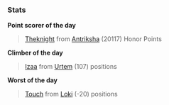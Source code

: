 

### Stats

**Point scorer of the day**
>[Theknight](/#/character/Antriksha/135676) from [Antriksha](/#/ranking/Antriksha)  (20117) Honor Points


**Climber of the day**
>[Izaa](/#/character/Urtem/1692891) from [Urtem](/#/ranking/Urtem)  (107) positions


**Worst of the day**
>[Touch](/#/character/Loki/170958) from [Loki](/#/ranking/Loki)  (-20) positions


